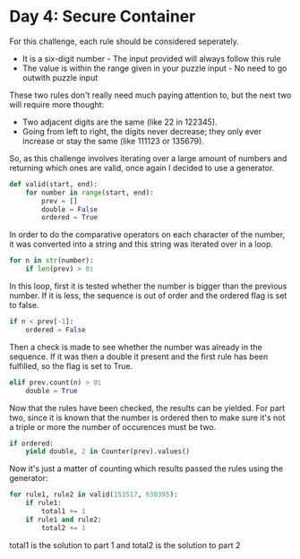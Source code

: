 # Day 4: Secure Container

For this challenge, each rule should be considered seperately.

- It is a six-digit number - The input provided will always follow this rule
- The value is within the range given in your puzzle input - No need to go outwith puzzle input

These two rules don't really need much paying attention to, but
the next two will require more thought:

- Two adjacent digits are the same (like 22 in 122345).
- Going from left to right, the digits never decrease; they only ever increase or stay the same (like 111123 or 135679).

So, as this challenge involves iterating over a large amount of numbers
and returning which ones are valid, once again I decided to use a generator.

```python
def valid(start, end):
    for number in range(start, end):
        prev = []
        double = False
        ordered = True
```

In order to do the comparative operators on each character of the number, it was
converted into a string and this string was iterated over in a loop.

```python
for n in str(number):
    if len(prev) > 0:
```

In this loop, first it is tested whether the number is bigger than the previous number.
If it is less, the sequence is out of order and the ordered flag is set to false.

```python
if n < prev[-1]:
    ordered = False
```

Then a check is made to see whether the number was already in the sequence. If it was
then a double it present and the first rule has been fulfilled, so the flag is set to True.

```python
elif prev.count(n) > 0:
    double = True
```

Now that the rules have been checked, the results can be yielded. For part two, since
it is known that the number is ordered then to make sure it's not a triple or more
the number of occurences must be two.

```python
if ordered: 
    yield double, 2 in Counter(prev).values()
```

Now it's just a matter of counting which results passed the rules using the generator:
```python
for rule1, rule2 in valid(153517, 630395):
    if rule1:
        total1 += 1 
    if rule1 and rule2:
        total2 += 1 
````

total1 is the solution to part 1 and total2 is the solution to part 2
